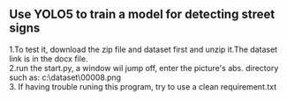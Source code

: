 ## Use YOLO5 to train a model for detecting street signs

1.To test it, download the zip file and dataset first and unzip it.The dataset link is in the docx file.<br>
2.run the start.py, a window wil jump off, enter the picture's abs. directory such as: c:\dataset\00008.png<br>
3. If having trouble runing this program, try to use a clean requirement.txt<br>
